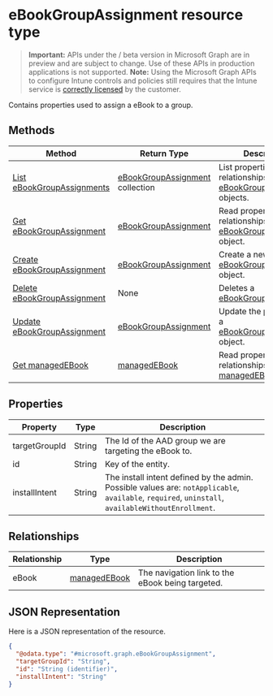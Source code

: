 ﻿# eBookGroupAssignment resource type

> **Important:** APIs under the / beta version in Microsoft Graph are in preview and are subject to change. Use of these APIs in production applications is not supported.
> **Note:** Using the Microsoft Graph APIs to configure Intune controls and policies still requires that the Intune service is [correctly licensed](https://go.microsoft.com/fwlink/?linkid=839381) by the customer.

Contains properties used to assign a eBook to a group.
## Methods
|Method|Return Type|Description|
|---|---|---|
|[List eBookGroupAssignments](https://developer.microsoft.com/en-us/graph/docs/api-reference/beta/api/api/intune_books_ebookgroupassignment_list.md)|[eBookGroupAssignment](https://developer.microsoft.com/en-us/graph/docs/api-reference/beta/api/resources/intune_books_ebookgroupassignment.md) collection|List properties and relationships of the [eBookGroupAssignment](https://developer.microsoft.com/en-us/graph/docs/api-reference/beta/api/resources/intune_books_ebookgroupassignment.md) objects.|
|[Get eBookGroupAssignment](https://developer.microsoft.com/en-us/graph/docs/api-reference/beta/api/api/intune_books_ebookgroupassignment_get.md)|[eBookGroupAssignment](https://developer.microsoft.com/en-us/graph/docs/api-reference/beta/api/resources/intune_books_ebookgroupassignment.md)|Read properties and relationships of the [eBookGroupAssignment](https://developer.microsoft.com/en-us/graph/docs/api-reference/beta/api/resources/intune_books_ebookgroupassignment.md) object.|
|[Create eBookGroupAssignment](https://developer.microsoft.com/en-us/graph/docs/api-reference/beta/api/api/intune_books_ebookgroupassignment_create.md)|[eBookGroupAssignment](https://developer.microsoft.com/en-us/graph/docs/api-reference/beta/api/resources/intune_books_ebookgroupassignment.md)|Create a new [eBookGroupAssignment](https://developer.microsoft.com/en-us/graph/docs/api-reference/beta/api/resources/intune_books_ebookgroupassignment.md) object.|
|[Delete eBookGroupAssignment](https://developer.microsoft.com/en-us/graph/docs/api-reference/beta/api/api/intune_books_ebookgroupassignment_delete.md)|None|Deletes a [eBookGroupAssignment](https://developer.microsoft.com/en-us/graph/docs/api-reference/beta/api/resources/intune_books_ebookgroupassignment.md).|
|[Update eBookGroupAssignment](https://developer.microsoft.com/en-us/graph/docs/api-reference/beta/api/api/intune_books_ebookgroupassignment_update.md)|[eBookGroupAssignment](https://developer.microsoft.com/en-us/graph/docs/api-reference/beta/api/resources/intune_books_ebookgroupassignment.md)|Update the properties of a [eBookGroupAssignment](https://developer.microsoft.com/en-us/graph/docs/api-reference/beta/api/resources/intune_books_ebookgroupassignment.md) object.|
|[Get managedEBook](https://developer.microsoft.com/en-us/graph/docs/api-reference/beta/api/api/intune_books_managedebook_get.md)|[managedEBook](https://developer.microsoft.com/en-us/graph/docs/api-reference/beta/api/resources/intune_books_managedebook.md)|Read properties and relationships of the [managedEBook](https://developer.microsoft.com/en-us/graph/docs/api-reference/beta/api/resources/intune_books_managedebook.md) object.|

## Properties
|Property|Type|Description|
|---|---|---|
|targetGroupId|String|The Id of the AAD group we are targeting the eBook to.|
|id|String|Key of the entity.|
|installIntent|String|The install intent defined by the admin. Possible values are: `notApplicable`, `available`, `required`, `uninstall`, `availableWithoutEnrollment`.|

## Relationships
|Relationship|Type|Description|
|---|---|---|
|eBook|[managedEBook](https://developer.microsoft.com/en-us/graph/docs/api-reference/beta/api/resources/intune_books_managedebook.md)|The navigation link to the eBook being targeted.|

## JSON Representation
Here is a JSON representation of the resource.
<!-- {
  "blockType": "resource",
  "keyProperty": "id",
  "@odata.type": "microsoft.graph.eBookGroupAssignment"
}
-->
```json
{
  "@odata.type": "#microsoft.graph.eBookGroupAssignment",
  "targetGroupId": "String",
  "id": "String (identifier)",
  "installIntent": "String"
}
```




